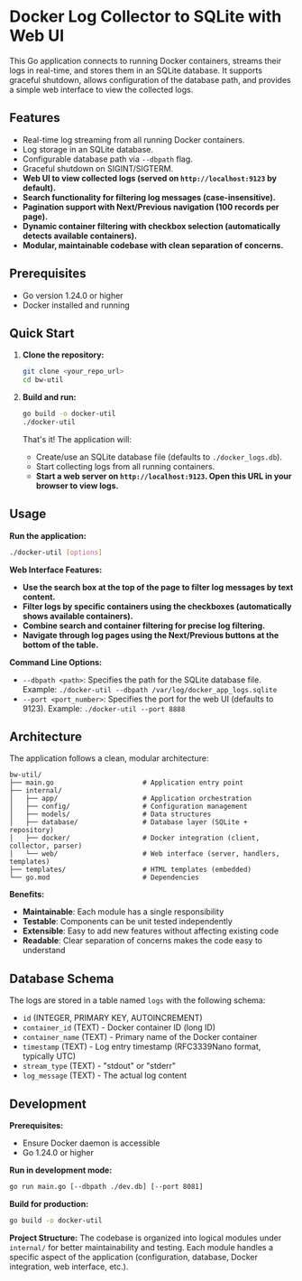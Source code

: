 # Docker Log Collector to SQLite with Web UI

This Go application connects to running Docker containers, streams their logs in real-time, and stores them in an SQLite database. It supports graceful shutdown, allows configuration of the database path, and provides a simple web interface to view the collected logs.

## Features

- Real-time log streaming from all running Docker containers.
- Log storage in an SQLite database.
- Configurable database path via `--dbpath` flag.
- Graceful shutdown on SIGINT/SIGTERM.
- **Web UI to view collected logs (served on `http://localhost:9123` by default).**
- **Search functionality for filtering log messages (case-insensitive).**
- **Pagination support with Next/Previous navigation (100 records per page).**
- **Dynamic container filtering with checkbox selection (automatically detects available containers).**
- **Modular, maintainable codebase with clean separation of concerns.**

## Prerequisites

- Go version 1.24.0 or higher
- Docker installed and running

## Quick Start

1.  **Clone the repository:**
    ```bash
    git clone <your_repo_url>
    cd bw-util
    ```

2.  **Build and run:**
    ```bash
    go build -o docker-util
    ./docker-util
    ```
    
    That's it! The application will:
    - Create/use an SQLite database file (defaults to `./docker_logs.db`).
    - Start collecting logs from all running containers.
    - **Start a web server on `http://localhost:9123`. Open this URL in your browser to view logs.**

## Usage

**Run the application:**
```bash
./docker-util [options]
```

**Web Interface Features:**
- **Use the search box at the top of the page to filter log messages by text content.**
- **Filter logs by specific containers using the checkboxes (automatically shows available containers).**
- **Combine search and container filtering for precise log filtering.**
- **Navigate through log pages using the Next/Previous buttons at the bottom of the table.**

**Command Line Options:**
*   `--dbpath <path>`: Specifies the path for the SQLite database file.
    Example: `./docker-util --dbpath /var/log/docker_app_logs.sqlite`
*   `--port <port_number>`: Specifies the port for the web UI (defaults to 9123).
    Example: `./docker-util --port 8888`

## Architecture

The application follows a clean, modular architecture:

```
bw-util/
├── main.go                      # Application entry point
├── internal/
│   ├── app/                     # Application orchestration
│   ├── config/                  # Configuration management
│   ├── models/                  # Data structures
│   ├── database/                # Database layer (SQLite + repository)
│   ├── docker/                  # Docker integration (client, collector, parser)
│   └── web/                     # Web interface (server, handlers, templates)
├── templates/                   # HTML templates (embedded)
└── go.mod                       # Dependencies
```

**Benefits:**
- **Maintainable**: Each module has a single responsibility
- **Testable**: Components can be unit tested independently  
- **Extensible**: Easy to add new features without affecting existing code
- **Readable**: Clear separation of concerns makes the code easy to understand

## Database Schema

The logs are stored in a table named `logs` with the following schema:

-   `id` (INTEGER, PRIMARY KEY, AUTOINCREMENT)
-   `container_id` (TEXT) - Docker container ID (long ID)
-   `container_name` (TEXT) - Primary name of the Docker container
-   `timestamp` (TEXT) - Log entry timestamp (RFC3339Nano format, typically UTC)
-   `stream_type` (TEXT) - "stdout" or "stderr"
-   `log_message` (TEXT) - The actual log content

## Development

**Prerequisites:**
- Ensure Docker daemon is accessible
- Go 1.24.0 or higher

**Run in development mode:**
```bash
go run main.go [--dbpath ./dev.db] [--port 8081]
```

**Build for production:**
```bash
go build -o docker-util
```

**Project Structure:**
The codebase is organized into logical modules under `internal/` for better maintainability and testing. Each module handles a specific aspect of the application (configuration, database, Docker integration, web interface, etc.). 